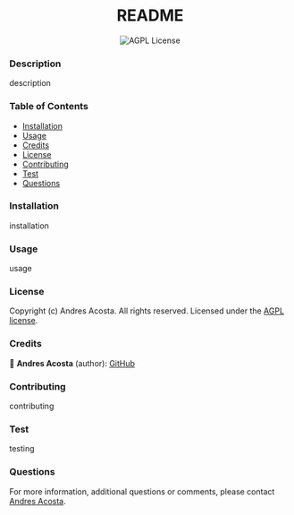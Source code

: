 <h1 align="center"> README  </h1> 

<div align="center"> 

![AGPL License](https://img.shields.io/badge/license-AGPL-blue.svg)
</div>
  
### Description
description

### Table of Contents

  * [Installation](#installation)
  * [Usage](#usage)
  * [Credits](#credits)
  * [License](#license)
  * [Contributing](#contributing)
  * [Test](#test)
  * [Questions](#questions)

### Installation
installation

### Usage
usage

### License

Copyright (c) Andres Acosta. All rights reserved.
Licensed under the [AGPL license](LICENSE.md).

### Credits

👤 **Andres Acosta** (author): [GitHub](https://github.com/acosta-andres-r)

### Contributing
contributing

### Test
testing

### Questions
 For more information, additional questions or comments, please contact [Andres Acosta](https://github.com/acosta-andres-r).

